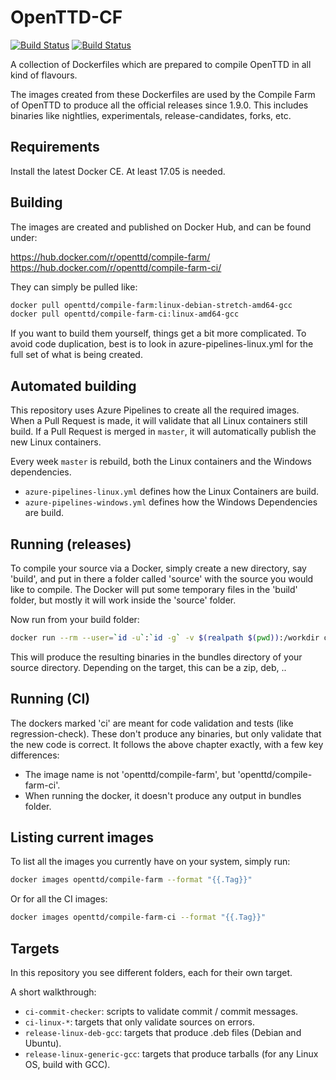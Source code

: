 # OpenTTD-CF

[![Build Status](https://dev.azure.com/openttd/OpenTTD/_apis/build/status/OpenTTD-CF%20Linux?branchName=master)](https://dev.azure.com/openttd/OpenTTD/_build/latest?definitionId=1?branchName=master)
[![Build Status](https://dev.azure.com/openttd/OpenTTD/_apis/build/status/OpenTTD-CF%20Windows?branchName=master)](https://dev.azure.com/openttd/OpenTTD/_build/latest?definitionId=2?branchName=master)

A collection of Dockerfiles which are prepared to compile OpenTTD in all kind
of flavours.

The images created from these Dockerfiles are used by the Compile Farm of
OpenTTD to produce all the official releases since 1.9.0. This includes
binaries like nightlies, experimentals, release-candidates, forks, etc.

## Requirements

Install the latest Docker CE. At least 17.05 is needed.

## Building

The images are created and published on Docker Hub, and can be found under:

https://hub.docker.com/r/openttd/compile-farm/
https://hub.docker.com/r/openttd/compile-farm-ci/

They can simply be pulled like:

```bash
docker pull openttd/compile-farm:linux-debian-stretch-amd64-gcc
docker pull openttd/compile-farm-ci:linux-amd64-gcc
```

If you want to build them yourself, things get a bit more complicated. To
avoid code duplication, best is to look in azure-pipelines-linux.yml for the
full set of what is being created.

## Automated building

This repository uses Azure Pipelines to create all the required images. When
a Pull Request is made, it will validate that all Linux containers still
build. If a Pull Request is merged in `master`, it will automatically publish
the new Linux containers.

Every week `master` is rebuild, both the Linux containers and the Windows
dependencies.

- `azure-pipelines-linux.yml` defines how the Linux Containers are build.
- `azure-pipelines-windows.yml` defines how the Windows Dependencies are build.

## Running (releases)

To compile your source via a Docker, simply create a new directory, say
'build', and put in there a folder called 'source' with the source you would
like to compile. The Docker will put some temporary files in the 'build'
folder, but mostly it will work inside the 'source' folder.

Now run from your build folder:

```bash
docker run --rm --user=`id -u`:`id -g` -v $(realpath $(pwd)):/workdir openttd/compile-farm:<your flavor>
```

This will produce the resulting binaries in the bundles directory of your
source directory. Depending on the target, this can be a zip, deb, ..

## Running (CI)

The dockers marked 'ci' are meant for code validation and tests
(like regression-check). These don't produce any binaries, but only validate
that the new code is correct. It follows the above chapter exactly, with a few
key differences:

- The image name is not 'openttd/compile-farm', but 'openttd/compile-farm-ci'.
- When running the docker, it doesn't produce any output in bundles folder.

## Listing current images

To list all the images you currently have on your system, simply run:

```bash
docker images openttd/compile-farm --format "{{.Tag}}"
```

Or for all the CI images:

```bash
docker images openttd/compile-farm-ci --format "{{.Tag}}"
```

## Targets

In this repository you see different folders, each for their own target.

A short walkthrough:

- `ci-commit-checker`: scripts to validate commit / commit messages.
- `ci-linux-*`: targets that only validate sources on errors.
- `release-linux-deb-gcc`: targets that produce .deb files (Debian and Ubuntu).
- `release-linux-generic-gcc`: targets that produce tarballs (for any Linux OS, build with GCC).

